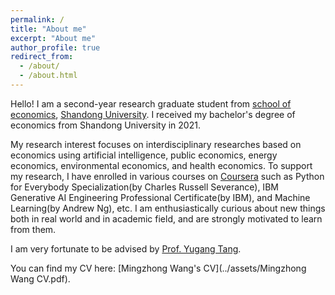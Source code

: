```yaml
---
permalink: /
title: "About me"
excerpt: "About me"
author_profile: true
redirect_from: 
  - /about/
  - /about.html
---
```


Hello! I am a second-year research graduate student from [school of economics](https://www.econ.sdu.edu.cn/), [Shandong University](https://www.sdu.edu.cn/). I received my bachelor's degree of economics from Shandong University in 2021. 

My research interest focuses on interdisciplinary researches based on economics using artificial intelligence, public economics, energy economics, environmental economics, and health economics. To support my research, I have enrolled in various courses on [Coursera](https://www.coursera.org/) such as Python for Everybody Specialization(by Charles Russell Severance), IBM Generative AI Engineering Professional Certificate(by IBM), and Machine Learning(by Andrew Ng), etc. I am enthusiastically curious about new things both in real world and in academic field, and are strongly motivated to learn from them. 

I am very fortunate to be advised by [Prof. Yugang Tang](https://faculty.sdu.edu.cn/tangyugang/zh_CN/index.htm).

You can find my CV here: [Mingzhong Wang's CV](../assets/Mingzhong Wang CV.pdf).
